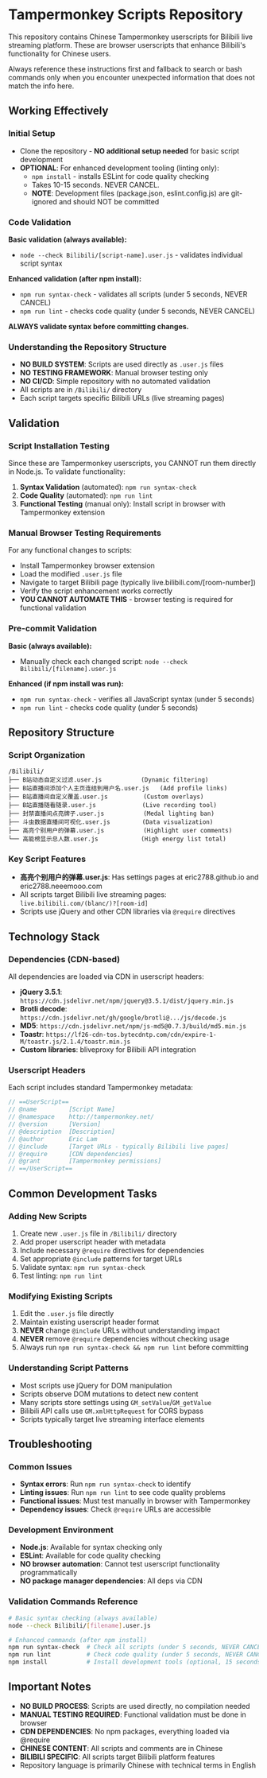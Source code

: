 # Tampermonkey Scripts Repository

This repository contains Chinese Tampermonkey userscripts for Bilibili live streaming platform. These are browser userscripts that enhance Bilibili's functionality for Chinese users.

Always reference these instructions first and fallback to search or bash commands only when you encounter unexpected information that does not match the info here.

## Working Effectively

### Initial Setup
- Clone the repository - **NO additional setup needed** for basic script development
- **OPTIONAL**: For enhanced development tooling (linting only):
  - `npm install` - installs ESLint for code quality checking
  - Takes 10-15 seconds. NEVER CANCEL.
  - **NOTE**: Development files (package.json, eslint.config.js) are git-ignored and should NOT be committed

### Code Validation
**Basic validation (always available):**
- `node --check Bilibili/[script-name].user.js` - validates individual script syntax

**Enhanced validation (after npm install):**
- `npm run syntax-check` - validates all scripts (under 5 seconds, NEVER CANCEL)
- `npm run lint` - checks code quality (under 5 seconds, NEVER CANCEL)

**ALWAYS validate syntax before committing changes.**

### Understanding the Repository Structure
- **NO BUILD SYSTEM**: Scripts are used directly as `.user.js` files
- **NO TESTING FRAMEWORK**: Manual browser testing only
- **NO CI/CD**: Simple repository with no automated validation
- All scripts are in `/Bilibili/` directory
- Each script targets specific Bilibili URLs (live streaming pages)

## Validation

### Script Installation Testing
Since these are Tampermonkey userscripts, you CANNOT run them directly in Node.js. To validate functionality:

1. **Syntax Validation** (automated): `npm run syntax-check`
2. **Code Quality** (automated): `npm run lint`  
3. **Functional Testing** (manual only): Install script in browser with Tampermonkey extension

### Manual Browser Testing Requirements
For any functional changes to scripts:
- Install Tampermonkey browser extension
- Load the modified `.user.js` file 
- Navigate to target Bilibili page (typically live.bilibili.com/[room-number])
- Verify the script enhancement works correctly
- **YOU CANNOT AUTOMATE THIS** - browser testing is required for functional validation

### Pre-commit Validation
**Basic (always available):**
- Manually check each changed script: `node --check Bilibili/[filename].user.js`

**Enhanced (if npm install was run):**
- `npm run syntax-check` - verifies all JavaScript syntax (under 5 seconds)
- `npm run lint` - checks code quality (under 5 seconds)

## Repository Structure

### Script Organization
```
/Bilibili/
├── B站动态自定义过滤.user.js           (Dynamic filtering)
├── B站直播间添加个人主页连结到用户名.user.js   (Add profile links) 
├── B站直播间自定义覆盖.user.js          (Custom overlays)
├── B站直播随看随录.user.js             (Live recording tool)
├── 封禁直播间点亮牌子.user.js           (Medal lighting ban)
├── 斗虫数据直播间可视化.user.js         (Data visualization)
├── 高亮个别用户的弹幕.user.js           (Highlight user comments)
└── 高能榜显示总人数.user.js            (High energy list total)
```

### Key Script Features
- **高亮个别用户的弹幕.user.js**: Has settings pages at eric2788.github.io and eric2788.neeemooo.com
- All scripts target Bilibili live streaming pages: `live.bilibili.com/(blanc/)?[room-id]`
- Scripts use jQuery and other CDN libraries via `@require` directives

## Technology Stack

### Dependencies (CDN-based)
All dependencies are loaded via CDN in userscript headers:
- **jQuery 3.5.1**: `https://cdn.jsdelivr.net/npm/jquery@3.5.1/dist/jquery.min.js`
- **Brotli decode**: `https://cdn.jsdelivr.net/gh/google/brotli@.../js/decode.js`
- **MD5**: `https://cdn.jsdelivr.net/npm/js-md5@0.7.3/build/md5.min.js`
- **Toastr**: `https://lf26-cdn-tos.bytecdntp.com/cdn/expire-1-M/toastr.js/2.1.4/toastr.min.js`
- **Custom libraries**: bliveproxy for Bilibili API integration

### Userscript Headers
Each script includes standard Tampermonkey metadata:
```javascript
// ==UserScript==
// @name         [Script Name]
// @namespace    http://tampermonkey.net/
// @version      [Version]
// @description  [Description]
// @author       Eric Lam
// @include      [Target URLs - typically Bilibili live pages]
// @require      [CDN dependencies]
// @grant        [Tampermonkey permissions]
// ==/UserScript==
```

## Common Development Tasks

### Adding New Scripts
1. Create new `.user.js` file in `/Bilibili/` directory
2. Add proper userscript header with metadata
3. Include necessary `@require` directives for dependencies
4. Set appropriate `@include` patterns for target URLs
5. Validate syntax: `npm run syntax-check`
6. Test linting: `npm run lint`

### Modifying Existing Scripts
1. Edit the `.user.js` file directly
2. Maintain existing userscript header format
3. **NEVER** change `@include` URLs without understanding impact
4. **NEVER** remove `@require` dependencies without checking usage
5. Always run `npm run syntax-check && npm run lint` before committing

### Understanding Script Patterns
- Most scripts use jQuery for DOM manipulation
- Scripts observe DOM mutations to detect new content
- Many scripts store settings using `GM_setValue`/`GM_getValue`
- Bilibili API calls use `GM.xmlHttpRequest` for CORS bypass
- Scripts typically target live streaming interface elements

## Troubleshooting

### Common Issues
- **Syntax errors**: Run `npm run syntax-check` to identify
- **Linting issues**: Run `npm run lint` to see code quality problems
- **Functional issues**: Must test manually in browser with Tampermonkey
- **Dependency issues**: Check `@require` URLs are accessible

### Development Environment
- **Node.js**: Available for syntax checking only
- **ESLint**: Available for code quality checking  
- **NO browser automation**: Cannot test userscript functionality programmatically
- **NO package manager dependencies**: All deps via CDN

### Validation Commands Reference
```bash
# Basic syntax checking (always available)
node --check Bilibili/[filename].user.js

# Enhanced commands (after npm install)
npm run syntax-check  # Check all scripts (under 5 seconds, NEVER CANCEL)
npm run lint          # Check code quality (under 5 seconds, NEVER CANCEL)  
npm install           # Install development tools (optional, 15 seconds)
```

## Important Notes

- **NO BUILD PROCESS**: Scripts are used directly, no compilation needed
- **MANUAL TESTING REQUIRED**: Functional validation must be done in browser
- **CDN DEPENDENCIES**: No npm packages, everything loaded via @require  
- **CHINESE CONTENT**: All scripts and comments are in Chinese
- **BILIBILI SPECIFIC**: All scripts target Bilibili platform features
- Repository language is primarily Chinese with technical terms in English